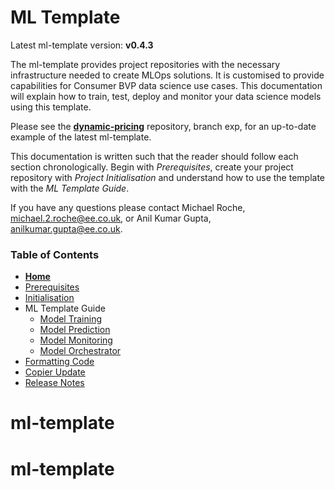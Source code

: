 # ML Template

Latest ml-template version: **v0.4.3**

The ml-template provides project repositories with the necessary infrastructure needed to create MLOps solutions. It is customised to provide capabilities for Consumer BVP data science use cases. This documentation will explain how to train, test, deploy and monitor your data science models using this template. 

Please see the **[dynamic-pricing](https://gitlab.agile.nat.bt.com/CDATASCI/gcp/squads/bb-alliance/bt-bb-dynamic-pricing/-/tree/exp/)** repository, branch exp, for an up-to-date example of the latest ml-template.

This documentation is written such that the reader should follow each section chronologically. Begin with *Prerequisites*, create your project repository with *Project Initialisation* and understand how to use the template with the *ML Template Guide*. 

If you have any questions please contact Michael Roche, michael.2.roche@ee.co.uk, or Anil Kumar Gupta, anilkumar.gupta@ee.co.uk.

### Table of Contents
- **[Home](https://gitlab.agile.nat.bt.com/CDATASCI/gcp/templates/ml-template/-/blob/main/README.md)**
- [Prerequisites](https://gitlab.agile.nat.bt.com/CDATASCI/gcp/templates/ml-template/-/blob/main/docs/prerequisites.md)
- [Initialisation](https://gitlab.agile.nat.bt.com/CDATASCI/gcp/templates/ml-template/-/blob/main/docs/initialisation.md)
- ML Template Guide
    - [Model Training](https://gitlab.agile.nat.bt.com/CDATASCI/gcp/templates/ml-template/-/blob/main/docs/model-training.md)
    - [Model Prediction](https://gitlab.agile.nat.bt.com/CDATASCI/gcp/templates/ml-template/-/blob/main/docs/model-prediction.md)
    - [Model Monitoring](https://gitlab.agile.nat.bt.com/CDATASCI/gcp/templates/ml-template/-/blob/main/docs/model-monitoring.md)
    - [Model Orchestrator](https://gitlab.agile.nat.bt.com/CDATASCI/gcp/templates/ml-template/-/blob/main/docs/model-orchestrator.md)
- [Formatting Code](https://gitlab.agile.nat.bt.com/CDATASCI/gcp/templates/ml-template/-/blob/main/docs/formatting-code.md)
- [Copier Update](https://gitlab.agile.nat.bt.com/CDATASCI/gcp/templates/ml-template/-/blob/main/docs/copier-update.md)
- [Release Notes](https://gitlab.agile.nat.bt.com/CDATASCI/gcp/templates/ml-template/-/blob/main/docs/CHANGELOG.md)
# ml-template
# ml-template
